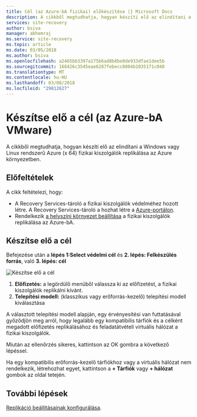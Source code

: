 ```yaml
---
title: Cél (az Azure-bA fizikai) előkészítése |} Microsoft Docs
description: A cikkből megtudhatja, hogyan készíti elő az elindítani a Windows vagy Linux rendszerű Azure fizikai kiszolgálók replikálása az Azure környezetben.
services: site-recovery
author: bsiva
manager: abhemraj
ms.service: site-recovery
ms.topic: article
ms.date: 03/05/2018
ms.author: bsiva
ms.openlocfilehash: a2465bb3397a175b6ad8b8be0de933dfae1dee5b
ms.sourcegitcommit: 168426c3545eae6287febecc8804b1035171c048
ms.translationtype: MT
ms.contentlocale: hu-HU
ms.lasthandoff: 03/08/2018
ms.locfileid: "29812627"
---
```

# <a name="prepare-target-vmware-to-azure"></a>Készítse elő a cél (az Azure-bA VMware)

A cikkből megtudhatja, hogyan készíti elő az elindítani a Windows vagy Linux rendszerű Azure (x 64) fizikai kiszolgálók replikálása az Azure környezetben.

## <a name="prerequisites"></a>Előfeltételek

A cikk feltételezi, hogy:
- A Recovery Services-tároló a fizikai kiszolgálók védelméhez hozott létre. A Recovery Services-tároló a hozhat létre a [Azure-portálon](http://portal.azure.com "Azure-portálon").
- Rendelkezik [a helyszíni környezet beállítása](physical-azure-disaster-recovery.md) a fizikai kiszolgálók replikálása az Azure-bA.

## <a name="prepare-target"></a>Készítse elő a cél

Befejezése után a **lépés 1:Select védelmi cél** és **2. lépés: Felkészülés forrás**, való **3. lépés: cél**

![Készítse elő a cél](./media/physical-azure-set-up-target/prepare-target-physical-to-azure.png)

1. **Előfizetés:** a legördülő menüből válassza ki az előfizetést, a fizikai kiszolgálók replikálni kívánt.
2. **Telepítési modell:** (klasszikus vagy erőforrás-kezelő) telepítési modell kiválasztása

A választott telepítési modell alapján, egy érvényesítési van futtatásával győződjön meg arról, hogy legalább egy kompatibilis tárfiók és a célként megadott előfizetés replikálásához és feladatátvételi virtuális hálózat a fizikai kiszolgálók.

Miután az ellenőrzés sikeres, kattintson az OK gombra a következő lépéssel.

Ha egy kompatibilis erőforrás-kezelő tárfiókhoz vagy a virtuális hálózat nem rendelkezik, létrehozhat egyet, kattintson a **+ Tárfiók** vagy **+ hálózat** gombok az oldal tetején.

## <a name="next-steps"></a>További lépések
[Replikáció beállításainak konfigurálása](vmware-azure-set-up-replication.md).
